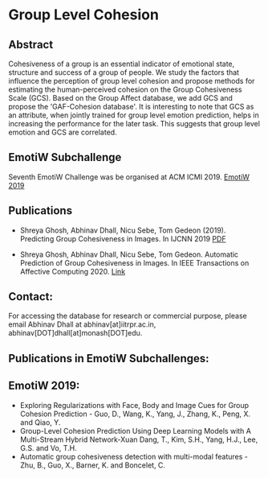 # Group Level Cohesion

## Abstract
Cohesiveness of a group is an essential indicator of emotional state, structure and success of a group of people. We study the factors that influence the perception of group level cohesion and propose methods for estimating the human-perceived cohesion on the Group Cohesiveness Scale (GCS). Based on the Group Affect database, we add GCS and propose the 'GAF-Cohesion database'.  It is interesting to note that GCS as an attribute, when jointly trained for group level emotion prediction, helps in increasing the performance for the later task. This suggests that group level emotion and GCS are correlated.

## EmotiW Subchallenge
Seventh EmotiW Challenge was be organised at ACM ICMI 2019. [EmotiW 2019](https://sites.google.com/view/emotiw2019) 

## Publications
- Shreya Ghosh, Abhinav Dhall, Nicu Sebe, Tom Gedeon (2019). Predicting Group Cohesiveness in Images. In IJCNN 2019 [PDF](https://ieeexplore.ieee.org/abstract/document/8852184)  

- Shreya Ghosh, Abhinav Dhall, Nicu Sebe, Tom Gedeon. Automatic Prediction of Group Cohesiveness in Images. In IEEE Transactions on Affective Computing 2020. [Link](https://ieeexplore.ieee.org/abstract/document/9204834)

## Contact:
For accessing the database for research or commercial purpose, please email Abhinav Dhall at abhinav[at]iitrpr.ac.in, abhinav[DOT]dhall[at]monash[DOT]edu.

## Publications in EmotiW Subchallenges:
## EmotiW 2019:
- Exploring Regularizations with Face, Body and Image Cues for Group Cohesion Prediction - Guo, D., Wang, K., Yang, J., Zhang, K., Peng, X. and Qiao, Y.
- Group-Level Cohesion Prediction Using Deep Learning Models with A Multi-Stream Hybrid Network-Xuan Dang, T., Kim, S.H., Yang, H.J., Lee, G.S. and Vo, T.H.
- Automatic group cohesiveness detection with multi-modal features - Zhu, B., Guo, X., Barner, K. and Boncelet, C.
